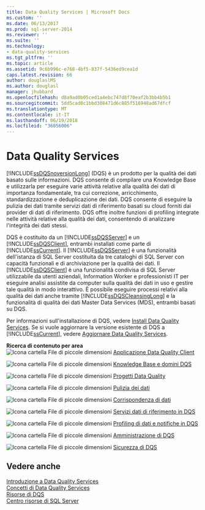 ```yaml
---
title: Data Quality Services | Microsoft Docs
ms.custom: ''
ms.date: 06/13/2017
ms.prod: sql-server-2014
ms.reviewer: ''
ms.suite: ''
ms.technology:
- data-quality-services
ms.tgt_pltfrm: ''
ms.topic: article
ms.assetid: 9c6b996c-e768-4bf5-837f-5436ed9cea1d
caps.latest.revision: 66
author: douglaslMS
ms.author: douglasl
manager: jhubbard
ms.openlocfilehash: d8a9ad0b05ced1a4ebc747d8f70eaf2b3bb4b5b1
ms.sourcegitcommit: 5dd5cad0c1bbd308471d6c885f516948ad67dfcf
ms.translationtype: MT
ms.contentlocale: it-IT
ms.lasthandoff: 06/19/2018
ms.locfileid: "36056006"
---
```

# <a name="data-quality-services"></a>Data Quality Services
  [!INCLUDE[ssDQSnoversionLong](../includes/ssdqsnoversionlong-md.md)] (DQS) è un prodotto per la qualità dei dati basato sulle informazioni. DQS consente di compilare una Knowledge Base e utilizzarla per eseguire varie attività relative alla qualità dei dati di importanza fondamentale, tra cui correzione, arricchimento, standardizzazione e deduplicazione dei dati. DQS consente di eseguire la pulizia dei dati tramite servizi dati di riferimento basati su cloud forniti dai provider di dati di riferimento. DQS offre inoltre funzioni di profiling integrate nelle attività relative alla qualità dei dati, consentendo di analizzare l'integrità dei dati stessi.  
  
 DQS è costituito da un [!INCLUDE[ssDQSServer](../includes/ssdqsserver-md.md)] e un [!INCLUDE[ssDQSClient](../includes/ssdqsclient-md.md)], entrambi installati come parte di [!INCLUDE[ssCurrent](../includes/sscurrent-md.md)]. Il [!INCLUDE[ssDQSServer](../includes/ssdqsserver-md.md)] è una funzionalità dell'istanza di SQL Server costituita da tre cataloghi di SQL Server con capacità funzionali e di archiviazione per la qualità dei dati. Il [!INCLUDE[ssDQSClient](../includes/ssdqsclient-md.md)] è una funzionalità condivisa di SQL Server utilizzabile da utenti aziendali, Information Worker e professionisti IT per eseguire analisi assistite da computer sulla qualità dei dati in uso e gestire tale qualità in modo interattivo. È possibile eseguire processi relativi alla qualità dei dati anche tramite [!INCLUDE[ssDQSCleansingLong](../includes/ssdqscleansinglong-md.md)] e la funzionalità di qualità dei dati Master Data Services (MDS), entrambi basati su DQS.  
  
 Per informazioni sull'installazione di DQS, vedere [Install Data Quality Services](install-windows/install-data-quality-services.md). Se si vuole aggiornare la versione esistente di DQS a [!INCLUDE[ssCurrent](../includes/sscurrent-md.md)], vedere [Aggiornare Data Quality Services](../database-engine/install-windows/upgrade-data-quality-services.md).  
  
 **Ricerca di contenuto per area**  
 ![Icona cartella File di piccole dimensioni](../../2014/integration-services/media/filefolder-small.gif "Icona cartella File di piccole dimensioni") [Applicazione Data Quality Client](../../2014/data-quality-services/data-quality-client-application.md)  
  
 ![Icona cartella File di piccole dimensioni](../../2014/integration-services/media/filefolder-small.gif "Icona cartella File di piccole dimensioni") [Knowledge Base e domini DQS](../../2014/data-quality-services/dqs-knowledge-bases-and-domains.md)  
  
 ![Icona cartella File di piccole dimensioni](../../2014/integration-services/media/filefolder-small.gif "Icona cartella File di piccole dimensioni") [Progetti Data Quality](../../2014/data-quality-services/data-quality-projects-dqs.md)  
  
 ![Icona cartella File di piccole dimensioni](../../2014/integration-services/media/filefolder-small.gif "Icona cartella File di piccole dimensioni") [Pulizia dei dati](../../2014/data-quality-services/data-cleansing.md)  
  
 ![Icona cartella File di piccole dimensioni](../../2014/integration-services/media/filefolder-small.gif "Icona cartella File di piccole dimensioni") [Corrispondenza di dati](../../2014/data-quality-services/data-matching.md)  
  
 ![Icona cartella File di piccole dimensioni](../../2014/integration-services/media/filefolder-small.gif "Icona cartella File di piccole dimensioni") [Servizi dati di riferimento in DQS](../../2014/data-quality-services/reference-data-services-in-dqs.md)  
  
 ![Icona cartella File di piccole dimensioni](../../2014/integration-services/media/filefolder-small.gif "Icona cartella File di piccole dimensioni") [Profiling di dati e notifiche in DQS](../../2014/data-quality-services/data-profiling-and-notifications-in-dqs.md)  
  
 ![Icona cartella File di piccole dimensioni](../../2014/integration-services/media/filefolder-small.gif "Icona cartella File di piccole dimensioni") [Amministrazione di DQS](../../2014/data-quality-services/dqs-administration.md)  
  
 ![Icona cartella File di piccole dimensioni](../../2014/integration-services/media/filefolder-small.gif "Icona cartella File di piccole dimensioni") [Sicurezza di DQS](../../2014/data-quality-services/dqs-security.md)  
  
## <a name="see-also"></a>Vedere anche  
 [Introduzione a Data Quality Services](../../2014/data-quality-services/introduction-to-data-quality-services.md)   
 [Concetti di Data Quality Services](../../2014/data-quality-services/data-quality-services-concepts.md)   
 [Risorse di DQS](http://technet.microsoft.com/sqlserver/hh780961)   
 [Centro risorse di SQL Server](http://go.microsoft.com/fwlink/?linkID=219676)  
  
  